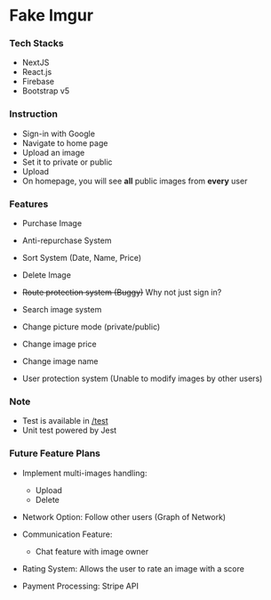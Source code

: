 # Fake Imgur

### Tech Stacks
* NextJS
* React.js
* Firebase
* Bootstrap v5

### Instruction
* Sign-in with Google
* Navigate to home page
* Upload an image
* Set it to private or public
* Upload
* On homepage, you will see **all** public images from **every** user

### Features
* Purchase Image
* Anti-repurchase System
* Sort System (Date, Name, Price)
* Delete Image
* ~~Route protection system (Buggy)~~ Why not just sign in?
  
* Search image system
* Change picture mode (private/public)
* Change image price
* Change image name
* User protection system (Unable to modify images by other users)


### Note
* Test is available in [/test](https://github.com/andytubeee/Fake-Imgur/tree/main/test)
* Unit test powered by Jest

### Future Feature Plans
* Implement multi-images handling:
  * Upload
  * Delete
* Network Option: Follow other users (Graph of Network)
* Communication Feature:
    * Chat feature with image owner
    
* Rating System: Allows the user to rate an image with a score
* Payment Processing: Stripe API
